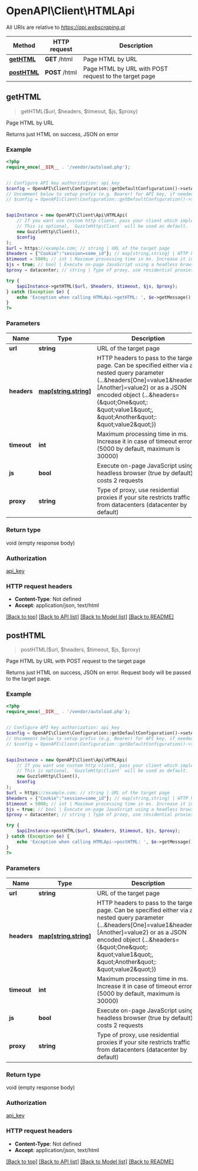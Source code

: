# OpenAPI\Client\HTMLApi

All URIs are relative to *https://api.webscraping.ai*

Method | HTTP request | Description
------------- | ------------- | -------------
[**getHTML**](HTMLApi.md#getHTML) | **GET** /html | Page HTML by URL
[**postHTML**](HTMLApi.md#postHTML) | **POST** /html | Page HTML by URL with POST request to the target page



## getHTML

> getHTML($url, $headers, $timeout, $js, $proxy)

Page HTML by URL

Returns just HTML on success, JSON on error

### Example

```php
<?php
require_once(__DIR__ . '/vendor/autoload.php');


// Configure API key authorization: api_key
$config = OpenAPI\Client\Configuration::getDefaultConfiguration()->setApiKey('api_key', 'YOUR_API_KEY');
// Uncomment below to setup prefix (e.g. Bearer) for API key, if needed
// $config = OpenAPI\Client\Configuration::getDefaultConfiguration()->setApiKeyPrefix('api_key', 'Bearer');


$apiInstance = new OpenAPI\Client\Api\HTMLApi(
    // If you want use custom http client, pass your client which implements `GuzzleHttp\ClientInterface`.
    // This is optional, `GuzzleHttp\Client` will be used as default.
    new GuzzleHttp\Client(),
    $config
);
$url = https://example.com; // string | URL of the target page
$headers = {"Cookie":"session=some_id"}; // map[string,string] | HTTP headers to pass to the target page. Can be specified either via a nested query parameter (...&headers[One]=value1&headers=[Another]=value2) or as a JSON encoded object (...&headers={\"One\": \"value1\", \"Another\": \"value2\"})
$timeout = 5000; // int | Maximum processing time in ms. Increase it in case of timeout errors (5000 by default, maximum is 30000)
$js = true; // bool | Execute on-page JavaScript using a headless browser (true by default), costs 2 requests
$proxy = datacenter; // string | Type of proxy, use residential proxies if your site restricts traffic from datacenters (datacenter by default)

try {
    $apiInstance->getHTML($url, $headers, $timeout, $js, $proxy);
} catch (Exception $e) {
    echo 'Exception when calling HTMLApi->getHTML: ', $e->getMessage(), PHP_EOL;
}
?>
```

### Parameters


Name | Type | Description  | Notes
------------- | ------------- | ------------- | -------------
 **url** | **string**| URL of the target page |
 **headers** | [**map[string,string]**](../Model/string.md)| HTTP headers to pass to the target page. Can be specified either via a nested query parameter (...&amp;headers[One]&#x3D;value1&amp;headers&#x3D;[Another]&#x3D;value2) or as a JSON encoded object (...&amp;headers&#x3D;{\&quot;One\&quot;: \&quot;value1\&quot;, \&quot;Another\&quot;: \&quot;value2\&quot;}) | [optional]
 **timeout** | **int**| Maximum processing time in ms. Increase it in case of timeout errors (5000 by default, maximum is 30000) | [optional] [default to 5000]
 **js** | **bool**| Execute on-page JavaScript using a headless browser (true by default), costs 2 requests | [optional] [default to true]
 **proxy** | **string**| Type of proxy, use residential proxies if your site restricts traffic from datacenters (datacenter by default) | [optional] [default to &#39;datacenter&#39;]

### Return type

void (empty response body)

### Authorization

[api_key](../../README.md#api_key)

### HTTP request headers

- **Content-Type**: Not defined
- **Accept**: application/json, text/html

[[Back to top]](#) [[Back to API list]](../../README.md#documentation-for-api-endpoints)
[[Back to Model list]](../../README.md#documentation-for-models)
[[Back to README]](../../README.md)


## postHTML

> postHTML($url, $headers, $timeout, $js, $proxy)

Page HTML by URL with POST request to the target page

Returns just HTML on success, JSON on error. Request body will be passed to the target page.

### Example

```php
<?php
require_once(__DIR__ . '/vendor/autoload.php');


// Configure API key authorization: api_key
$config = OpenAPI\Client\Configuration::getDefaultConfiguration()->setApiKey('api_key', 'YOUR_API_KEY');
// Uncomment below to setup prefix (e.g. Bearer) for API key, if needed
// $config = OpenAPI\Client\Configuration::getDefaultConfiguration()->setApiKeyPrefix('api_key', 'Bearer');


$apiInstance = new OpenAPI\Client\Api\HTMLApi(
    // If you want use custom http client, pass your client which implements `GuzzleHttp\ClientInterface`.
    // This is optional, `GuzzleHttp\Client` will be used as default.
    new GuzzleHttp\Client(),
    $config
);
$url = https://example.com; // string | URL of the target page
$headers = {"Cookie":"session=some_id"}; // map[string,string] | HTTP headers to pass to the target page. Can be specified either via a nested query parameter (...&headers[One]=value1&headers=[Another]=value2) or as a JSON encoded object (...&headers={\"One\": \"value1\", \"Another\": \"value2\"})
$timeout = 5000; // int | Maximum processing time in ms. Increase it in case of timeout errors (5000 by default, maximum is 30000)
$js = true; // bool | Execute on-page JavaScript using a headless browser (true by default), costs 2 requests
$proxy = datacenter; // string | Type of proxy, use residential proxies if your site restricts traffic from datacenters (datacenter by default)

try {
    $apiInstance->postHTML($url, $headers, $timeout, $js, $proxy);
} catch (Exception $e) {
    echo 'Exception when calling HTMLApi->postHTML: ', $e->getMessage(), PHP_EOL;
}
?>
```

### Parameters


Name | Type | Description  | Notes
------------- | ------------- | ------------- | -------------
 **url** | **string**| URL of the target page |
 **headers** | [**map[string,string]**](../Model/string.md)| HTTP headers to pass to the target page. Can be specified either via a nested query parameter (...&amp;headers[One]&#x3D;value1&amp;headers&#x3D;[Another]&#x3D;value2) or as a JSON encoded object (...&amp;headers&#x3D;{\&quot;One\&quot;: \&quot;value1\&quot;, \&quot;Another\&quot;: \&quot;value2\&quot;}) | [optional]
 **timeout** | **int**| Maximum processing time in ms. Increase it in case of timeout errors (5000 by default, maximum is 30000) | [optional] [default to 5000]
 **js** | **bool**| Execute on-page JavaScript using a headless browser (true by default), costs 2 requests | [optional] [default to true]
 **proxy** | **string**| Type of proxy, use residential proxies if your site restricts traffic from datacenters (datacenter by default) | [optional] [default to &#39;datacenter&#39;]

### Return type

void (empty response body)

### Authorization

[api_key](../../README.md#api_key)

### HTTP request headers

- **Content-Type**: Not defined
- **Accept**: application/json, text/html

[[Back to top]](#) [[Back to API list]](../../README.md#documentation-for-api-endpoints)
[[Back to Model list]](../../README.md#documentation-for-models)
[[Back to README]](../../README.md)

